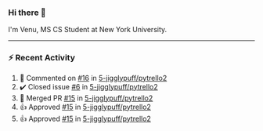 ### Hi there 👋

I'm Venu, MS CS Student at New York University.

---

### :zap: Recent Activity

<!--RECENT_ACTIVITY:start-->
1. 💬 Commented on [#16](https://github.com/5-jigglypuff/pytrello2/pull/16#discussion_r1426162366) in [5-jigglypuff/pytrello2](https://github.com/5-jigglypuff/pytrello2)
2. ✔️ Closed issue [#6](https://github.com/5-jigglypuff/pytrello2/issues/6) in [5-jigglypuff/pytrello2](https://github.com/5-jigglypuff/pytrello2)
3. 🎉 Merged PR [#15](https://github.com/5-jigglypuff/pytrello2/pull/15) in [5-jigglypuff/pytrello2](https://github.com/5-jigglypuff/pytrello2)
4. 👍 Approved [#15](https://github.com/5-jigglypuff/pytrello2/pull/15#pullrequestreview-1780920384) in [5-jigglypuff/pytrello2](https://github.com/5-jigglypuff/pytrello2)
5. 👍 Approved [#15](https://github.com/5-jigglypuff/pytrello2/pull/15#pullrequestreview-1780920384) in [5-jigglypuff/pytrello2](https://github.com/5-jigglypuff/pytrello2)
<!--RECENT_ACTIVITY:end-->

<!--
**vchrombie/vchrombie** is a ✨ _special_ ✨ repository because its `README.md` (this file) appears on your GitHub profile.

Here are some ideas to get you started:

- 🔭 I’m currently working on ...
- 🌱 I’m currently learning ...
- 👯 I’m looking to collaborate on ...
- 🤔 I’m looking for help with ...
- 💬 Ask me about ...
- 📫 How to reach me: ...
- 😄 Pronouns: ...
- ⚡ Fun fact: ...
-->
